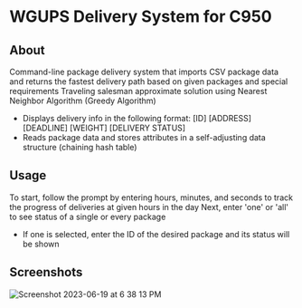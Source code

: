 # WGUPS Delivery System for C950
## About
Command-line package delivery system that imports CSV package data and returns the fastest delivery path based on given packages and special requirements
Traveling salesman approximate solution using Nearest Neighbor Algorithm (Greedy Algorithm)
- Displays delivery info in the following format: [ID] [ADDRESS] [DEADLINE] [WEIGHT] [DELIVERY STATUS]
- Reads package data and stores attributes in a self-adjusting data structure (chaining hash table)

## Usage
To start, follow the prompt by entering hours, minutes, and seconds to track the progress of deliveries at given hours in the day
Next, enter 'one' or 'all' to see status of a single or every package
- If one is selected, enter the ID of the desired package and its status will be shown


## Screenshots
![Screenshot 2023-06-19 at 6 38 13 PM](https://github.com/sebastiandizon/WGUPS-Delivery-System/assets/116120068/dffd4747-4910-43f4-ad02-e60d48d2c258)
